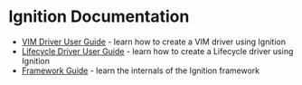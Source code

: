 # Ignition Documentation

- [VIM Driver User Guide](./userguides/vim_driver.md) - learn how to create a VIM driver using Ignition
- [Lifecycle Driver User Guide](./userguides/lifecycle_driver.md) - learn how to create a Lifecycle driver using Ignition
- [Framework Guide](./userguides/lifecycle_driver.md) - learn the internals of the Ignition framework
